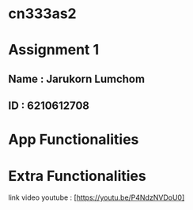 # cn333as2
# Assignment 1

## Name : Jarukorn Lumchom
## ID : 6210612708

# App Functionalities


# Extra Functionalities

link video youtube : [https://youtu.be/P4NdzNVDoU0]
